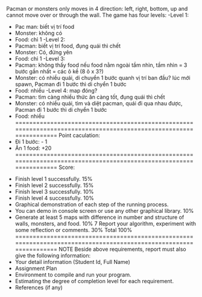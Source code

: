 Pacman or monsters only moves in 4 direction: left, right, bottom, up and cannot move
over or through the wall. The game has four levels:
-Level 1: 
+ Pac man: biết vị trí food
+ Monster: không có
+ Food: chỉ 1
-Level 2:
+ Pacman: biết vị trí food, đụng quái thì chết
+ Monster: Có, đứng yên
+ Food: chỉ 1
-Level 3:
+ Pacman: không thấy food nếu food nằm ngoài tầm nhìn, tầm nhìn = 3 bước gần nhất = các ô kề (8 ô x 3?)	
+ Monster: có nhiều quái, di chuyển 1 bước quanh vị trí ban đầu? lúc mới spawn, Pacman đi 1 bước thì di chyển 1 bước
+ Food: nhiều
-Level 4: map đóng?
+ Pacman: tìm càng nhiều thức ăn càng tốt, đụng quái thì chết
+ Monster: có nhiều quái, tìm và diệt pacman, quái đi qua nhau được, Pacman đi 1 bước thì di chyển 1 bước
+ Food: nhiều
==================================================================================================================
Point caculation:
+ Đi 1 bước: - 1 
+ Ăn 1 food: +20
==================================================================================================================
Score:
- Finish level 1 successfully. 							15%
- Finish level 2 successfully. 							15%
- Finish level 3 successfully. 							10%
- Finish level 4 successfully. 							10%
- Graphical demonstration of each step of the running process. 
- You can demo in console screen or use any other graphical library.		10%
- Generate at least 5 maps with difference in number and structure of
walls, monsters, and food.							10%
7 Report your algorithm, experiment with some reflection or comments. 		30%
Total 100%
==================================================================================================================
NOTE
Beside above requirements, report must also give the following information:
- Your detail information (Student Id, Full Name)
- Assignment Plan
- Environment to compile and run your program.
- Estimating the degree of completion level for each requirement.
- References (if any)
